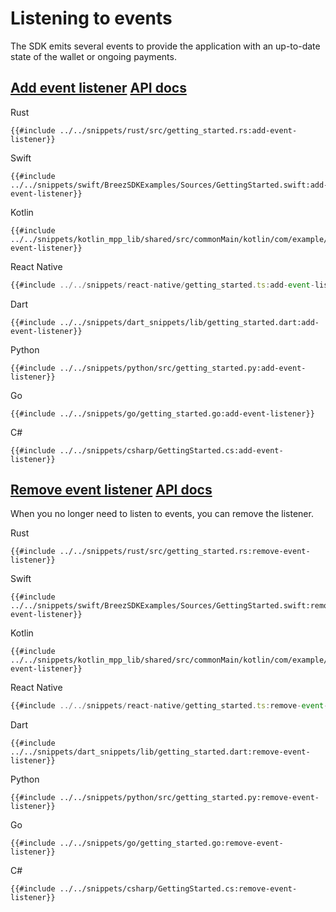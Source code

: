 # Listening to events

The SDK emits several events to provide the application with an up-to-date state of the wallet or ongoing payments.

<h2 id="add-event-listener">
    <a class="header" href="#add-event-listener">Add event listener</a>
    <a class="tag" target="_blank" href="https://breez.github.io/breez-sdk-liquid/breez_sdk_liquid/sdk/struct.LiquidSdk.html#method.add_event_listener">API docs</a>
</h2>

<custom-tabs category="lang">
<div slot="title">Rust</div>
<section>

```rust,ignore
{{#include ../../snippets/rust/src/getting_started.rs:add-event-listener}}
```

</section>

<div slot="title">Swift</div>
<section>

```swift,ignore
{{#include ../../snippets/swift/BreezSDKExamples/Sources/GettingStarted.swift:add-event-listener}}
```

</section>

<div slot="title">Kotlin</div>
<section>

```kotlin,ignore
{{#include ../../snippets/kotlin_mpp_lib/shared/src/commonMain/kotlin/com/example/kotlinmpplib/GettingStarted.kt:add-event-listener}}
```

</section>

<div slot="title">React Native</div>
<section>

```typescript
{{#include ../../snippets/react-native/getting_started.ts:add-event-listener}}
```

</section>

<div slot="title">Dart</div>
<section>

```dart,ignore
{{#include ../../snippets/dart_snippets/lib/getting_started.dart:add-event-listener}}
```
</section>

<div slot="title">Python</div>
<section>

```python,ignore 
{{#include ../../snippets/python/src/getting_started.py:add-event-listener}}
```
</section>

<div slot="title">Go</div>
<section>

```go,ignore
{{#include ../../snippets/go/getting_started.go:add-event-listener}}
```
</section>

<div slot="title">C#</div>
<section>

```cs,ignore
{{#include ../../snippets/csharp/GettingStarted.cs:add-event-listener}}
```
</section>
</custom-tabs>

<h2 id="remove-event-listener">
    <a class="header" href="#remove-event-listener">Remove event listener</a>
    <a class="tag" target="_blank" href="https://breez.github.io/breez-sdk-liquid/breez_sdk_liquid/sdk/struct.LiquidSdk.html#method.remove_event_listener">API docs</a>
</h2>

When you no longer need to listen to events, you can remove the listener.

<custom-tabs category="lang">
<div slot="title">Rust</div>
<section>

```rust,ignore
{{#include ../../snippets/rust/src/getting_started.rs:remove-event-listener}}
```

</section>

<div slot="title">Swift</div>
<section>

```swift,ignore
{{#include ../../snippets/swift/BreezSDKExamples/Sources/GettingStarted.swift:remove-event-listener}}
```

</section>

<div slot="title">Kotlin</div>
<section>

```kotlin,ignore
{{#include ../../snippets/kotlin_mpp_lib/shared/src/commonMain/kotlin/com/example/kotlinmpplib/GettingStarted.kt:remove-event-listener}}
```

</section>

<div slot="title">React Native</div>
<section>

```typescript
{{#include ../../snippets/react-native/getting_started.ts:remove-event-listener}}
```

</section>

<div slot="title">Dart</div>
<section>

```dart,ignore
{{#include ../../snippets/dart_snippets/lib/getting_started.dart:remove-event-listener}}
```
</section>

<div slot="title">Python</div>
<section>

```python,ignore 
{{#include ../../snippets/python/src/getting_started.py:remove-event-listener}}
```
</section>

<div slot="title">Go</div>
<section>

```go,ignore
{{#include ../../snippets/go/getting_started.go:remove-event-listener}}
```
</section>

<div slot="title">C#</div>
<section>

```cs,ignore
{{#include ../../snippets/csharp/GettingStarted.cs:remove-event-listener}}
```
</section>
</custom-tabs>
